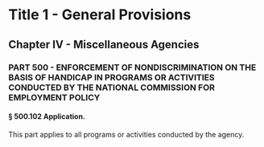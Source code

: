 
# Title 1 - General Provisions
## Chapter IV - Miscellaneous Agencies
### PART 500 - ENFORCEMENT OF NONDISCRIMINATION ON THE BASIS OF HANDICAP IN PROGRAMS OR ACTIVITIES CONDUCTED BY THE NATIONAL COMMISSION FOR EMPLOYMENT POLICY
#### § 500.102 Application.

This part applies to all programs or activities conducted by the agency.
